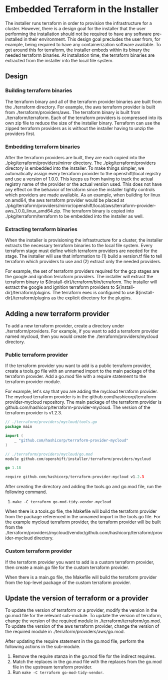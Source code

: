 # Embedded Terraform in the Installer

The installer runs terraform in order to provision the infrastructure for a cluster. However, there is a design goal
for the installer that the user performing the installation should not be required to have any software pre-installed
in their environment. This design goal precludes the user from, for example, being required to have any containerization
software available. To get around this for terraform, the installer embeds within its binary the needed terraform
binaries. At installation time, the terraform binaries are extracted from the installer into the local file system.

## Design

### Building terraform binaries

The terraform binary and all of the terraform provider binaries are built from the ./terraform directory. For example,
the aws terraform provider is built from ./terraform/providers/aws. The terraform binary is built from
./terraform/terraform. Each of the terraform providers is compressed into its own zip file to reduce the size of the
installer binary. Terraform can use the zipped terraform providers as is without the installer having to unzip the
providers first.

### Embedding terraform binaries

After the terraform providers are built, they are each copied into the ./pkg/terraform/providers/mirror directory. The
./pkg/terraform/providers directory is embedded into the installer. To make things simpler, we automatically assign
every terraform provider to the openshift/local registry and use a version of 1.0.0. This keeps us from having to track
the actual registry name of the provider or the actual version used. This does not have any effect on the behavior of
terraform since the installer tightly controls which providers are made available. As an example, when building for
linux on amd64, the aws terraform provider would be placed at
./pkg/terraform/providers/mirror/openshift/local/aws/terraform-provider-aws_1.0.0_linux_amd64.zip. The terraform binary
is copied into ./pkg/terraform/terraform to be embedded into the installer as well.

### Extracting terraform binaries

When the installer is provisioning the infrastructure for a cluster, the installer extracts the necessary terraform
binaries to the local file system. Every terraform stage must define which terraform providers are needed for the stage.
The installer will use that information to (1) build a version.tf file to tell terraform which providers to use and (2)
extract only the needed providers.

For example, the set of terraform providers required for the gcp stages are the google and ignition terraform providers.
The installer will extract the terraform binary to ${install-dir}/terraform/bin/terraform. The installer will extract
the google and ignition terraform providers to ${install-dir}/terraform/plugins. The terraform exec is configured to use
${install-dir}/terraform/plugins as the explicit directory for the plugins.

## Adding a new terraform provider

To add a new terraform provider, create a directory under ./terraform/providers. For example, if you want to add a
terraform provider named mycloud, then you would create the ./terraform/providers/mycloud directory.

### Public terraform provider

If the terraform provider you want to add is a public terraform provider, create a tools.go file with an unnamed import
to the main package of the terraform provider. Add a go.mod file with a require statement to the terraform provider
module.

For example, let's say that you are adding the mycloud terraform provider. The mycloud terraform provider is in the
github.com/hashicorp/terraform-provider-mycloud repository. The main package of the terraform provider is
github.com/hashicorp/terraform-provider-mycloud. The version of the terraform provider is v1.2.3.

```go
// ./terraform/providers/mycloud/tools.go
package main

import (
	_ "github.com/hashicorp/terraform-provider-mycloud"
)
```

```go
// ./terraform/providers/mycloud/go.mod
module github.com/openshift/installer/terraform/providers/mycloud

go 1.18

require github.com/hashicorp/terraform-provider-mycloud v1.2.3
```

After creating the directory and adding the tools.go and go.mod file, run the following command.
1. `make -C terraform go-mod-tidy-vendor.mycloud`

When there is a tools.go file, the Makefile will build the terraform provider from the package referenced in the unnamed
import in the tools.go file. For the example mycloud terraform provider, the terraform provider will be built from the
./terraform/providers/mycloud/vendor/github.com/hashicorp/terraform/provider-mycloud directory.

### Custom terraform provider

If the terraform provider you want to add is a custom terraform provider, then create a main.go file for the custom
terraform provider.

When there is a main.go file, the Makefile will build the terraform provider from the top-level package of the custom
terraform provider.

## Update the version of terraform or a provider

To update the version of terraform or a provider, modify the version in the go.mod file for the relevant sub-module.
To update the version of terraform, change the version of the required module in ./terraform/terraform/go.mod. To update
the version of the aws terraform provider, change the version of the required module in ./terraform/providers/aws/go.mod.

After updating the require statement in the go.mod file, perform the following actions in the sub-module.
1. Remove the require stanza in the go.mod file for the indirect requires.
2. Match the replaces in the go.mod file with the replaces from the go.mod file in the upstream terraform provider.
3. Run `make -C terraform go-mod-tidy-vendor`.
